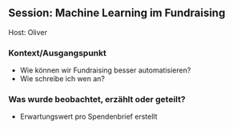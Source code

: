 ## Session: Machine Learning im Fundraising 

Host: Oliver

### Kontext/Ausgangspunkt

* Wie können wir Fundraising besser automatisieren?  
* Wie schreibe ich wen an?

### Was wurde beobachtet, erzählt oder geteilt?

* Erwartungswert pro Spendenbrief erstellt